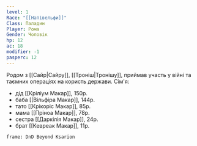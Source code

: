```yaml
---
level: 1
Race: "[[Напівельфи]]"
Class: Паладин
Player: Рома
Gender: Чоловік
hp: 12
ac: 18
modifier: -1
pasperc: 12
---
```

Родом з [[Сайр|Сайру]], [[Троніш|Тронішу]], приймав участь у війні та таємних операціях на користь держави. 
Сім'я:
- дід [[Кріліум Макар]], 150р.
- баба [[Вільфіра Макар]], 144р.
- тато [[Крікоріс Макар]], 85р.
- мама [[Пріноа Макар]], 78р.
- сестра [[Даркілія Макар]], 24р.
- брат [[Кевреак Макар]], 11р.
```custom-frames
frame: DnD Beyond Ksarion
```